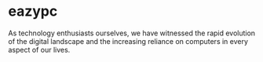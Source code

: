 # eazypc
As technology enthusiasts ourselves, we have witnessed the rapid evolution of the digital landscape and the increasing reliance on computers in every aspect of our lives. 
